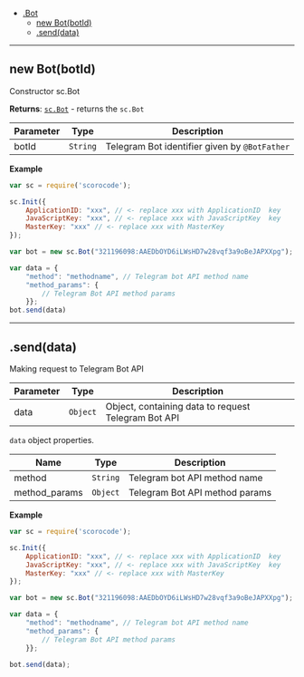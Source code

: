 <a name="sc.Bot"></a>


* [.Bot](#sc.Bot)
    * [new Bot(botId)](#new_sc.Bot)
    * [.send(data)](#sc.Bot+send) 

----------------------------------------------------------------------------------------------

<a name="new_sc.Bot"></a>

## new Bot(botId)

Constructor sc.Bot

**Returns**: <code>[sc.Bot](#sc.Bot)</code> - returns the `sc.Bot`

| Parameter | Type | Description |
| --- | --- | --- |
| botId | <code>String</code> | Telegram Bot identifier given by `@BotFather` |

**Example**

```js
var sc = require('scorocode');

sc.Init({
    ApplicationID: "xxx", // <- replace xxx with ApplicationID  key
    JavaScriptKey: "xxx", // <- replace xxx with JavaScriptKey  key
    MasterKey: "xxx" // <- replace xxx with MasterKey
});

var bot = new sc.Bot("321196098:AAEDbOYD6iLWsHD7w28vqf3a9oBeJAPXXpg");

var data = {
    "method": "methodname", // Telegram bot API method name 
    "method_params": {
        // Telegram Bot API method params
    }};
bot.send(data)
```

--------------------------------------------------------------------------

<a name="sc.Bot+send"></a>

## .send(data) 

Making request to Telegram Bot API

| Parameter | Type | Description |
| --- | --- | --- |
| data | <code>Object</code> | Object, containing data to request Telegram Bot API |

`data` object properties.

| Name | Type | Description |
| --- | --- | --- |
| method | <code>String</code> |  Telegram bot API method name   |
| method_params | <code>Object</code> |  Telegram Bot API method params |

**Example**

```js
var sc = require('scorocode');

sc.Init({
    ApplicationID: "xxx", // <- replace xxx with ApplicationID  key
    JavaScriptKey: "xxx", // <- replace xxx with JavaScriptKey  key
    MasterKey: "xxx" // <- replace xxx with MasterKey
});

var bot = new sc.Bot("321196098:AAEDbOYD6iLWsHD7w28vqf3a9oBeJAPXXpg");

var data = {
    "method": "methodname", // Telegram bot API method name 
    "method_params": {
        // Telegram Bot API method params
    }};

bot.send(data);
```